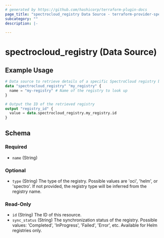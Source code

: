 ```yaml
---
# generated by https://github.com/hashicorp/terraform-plugin-docs
page_title: "spectrocloud_registry Data Source - terraform-provider-spectrocloud"
subcategory: ""
description: |-
  
---
```


# spectrocloud_registry (Data Source)



## Example Usage

```terraform
# Data source to retrieve details of a specific SpectroCloud registry by name
data "spectrocloud_registry" "my_registry" {
  name = "my-registry" # Name of the registry to look up
}

# Output the ID of the retrieved registry
output "registry_id" {
  value = data.spectrocloud_registry.my_registry.id
}
```

<!-- schema generated by tfplugindocs -->
## Schema

### Required

- `name` (String)

### Optional

- `type` (String) The type of the registry. Possible values are 'oci', 'helm', or 'spectro'. If not provided, the registry type will be inferred from the registry name.

### Read-Only

- `id` (String) The ID of this resource.
- `sync_status` (String) The synchronization status of the registry. Possible values: 'Completed', 'InProgress', 'Failed', 'Error', etc. Available for Helm registries only.
